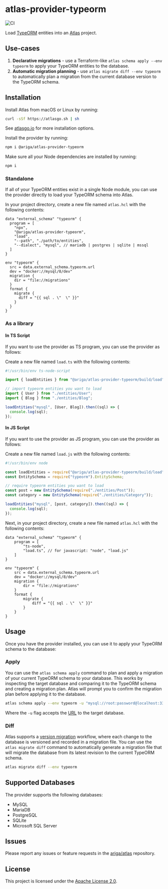 # atlas-provider-typeorm

![CI](https://github.com/ariga/atlas-provider-typeorm/actions/workflows/ci.yaml/badge.svg)

Load [TypeORM](https://typeorm.io/) entities into an [Atlas](https://atlasgo.io) project.

## Use-cases
1. **Declarative migrations** - use a Terraform-like `atlas schema apply --env typeorm` to apply your TypeORM entities to the database.
2. **Automatic migration planning** - use `atlas migrate diff --env typeorm` to automatically plan a migration from the current database version to the TypeORM schema.

## Installation

Install Atlas from macOS or Linux by running:
```bash
curl -sSf https://atlasgo.sh | sh
```
See [atlasgo.io](https://atlasgo.io/getting-started#installation) for more installation options.

Install the provider by running:
```bash
npm i @ariga/atlas-provider-typeorm
```

Make sure all your Node dependencies are installed by running:
```bash
npm i
```

### Standalone 

If all of your TypeORM entities exist in a single Node module, 
you can use the provider directly to load your TypeORM schema into Atlas.

In your project directory, create a new file named `atlas.hcl` with the following contents:

```hcl
data "external_schema" "typeorm" {
  program = [
    "npx",
    "@ariga/atlas-provider-typeorm",
    "load",
    "--path", "./path/to/entities",
    "--dialect", "mysql", // mariadb | postgres | sqlite | mssql
  ]
}

env "typeorm" {
  src = data.external_schema.typeorm.url
  dev = "docker://mysql/8/dev"
  migration {
    dir = "file://migrations"
  }
  format {
    migrate {
      diff = "{{ sql . \"  \" }}"
    }
  }
}
```

### As a library

#### In TS Script 

If you want to use the provider as TS program, you can use the provider as follows:

Create a new file named `load.ts` with the following contents:

```ts
#!/usr/bin/env ts-node-script

import { loadEntities } from "@ariga/atlas-provider-typeorm/build/load";

// import typeorm entities you want to load
import { User } from "./entities/User";
import { Blog } from "./entities/Blog";

loadEntities("mysql", [User, Blog]).then((sql) => {
  console.log(sql);
});
```


#### In JS Script 

If you want to use the provider as JS program, you can use the provider as follows:

Create a new file named `load.js` with the following contents:

```js
#!/usr/bin/env node

const loadEntities = require("@ariga/atlas-provider-typeorm/build/load").loadEntities;
const EntitySchema = require("typeorm").EntitySchema;

// require typeorm entities you want to load
const post = new EntitySchema(require("./entities/Post"));
const category = new EntitySchema(require("./entities/Category"));

loadEntities("mysql", [post, category]).then((sql) => {
  console.log(sql);
});
```

Next, in your project directory, create a new file named `atlas.hcl` with the following contents:

```hcl
data "external_schema" "typeorm" {
    program = [
        "ts-node",
        "load.ts", // for javascript: "node", "load.js"
    ]
}

env "typeorm" {
    src = data.external_schema.typeorm.url
    dev = "docker://mysql/8/dev"
    migration {
        dir = "file://migrations"
    }
    format {
        migrate {
            diff = "{{ sql . \"  \" }}"
        }
    }
}
```

## Usage

Once you have the provider installed, you can use it to apply your TypeORM schema to the database:


### Apply

You can use the `atlas schema apply` command to plan and apply a migration of your current TypeORM schema
to your database. This works by inspecting the target database and comparing it to the
TypeORM schema and creating a migration plan. Atlas will prompt you to confirm the migration plan
before applying it to the database.

```bash
atlas schema apply --env typeorm -u "mysql://root:password@localhost:3306/mydb"
```
Where the `-u` flag accepts the [URL](https://atlasgo.io/concepts/url) to the
target database.

### Diff

Atlas supports a [version migration](https://atlasgo.io/concepts/declarative-vs-versioned#versioned-migrations) 
workflow, where each change to the database is versioned and recorded in a migration file. You can use the
`atlas migrate diff` command to automatically generate a migration file that will migrate the database
from its latest revision to the current TypeORM schema.

```bash
atlas migrate diff --env typeorm 
````

## Supported Databases

The provider supports the following databases:
* MySQL
* MariaDB
* PostgreSQL
* SQLite
* Microsoft SQL Server

## Issues

Please report any issues or feature requests in the [ariga/atlas](https://github.com/ariga/atlas/issues) repository.

## License

This project is licensed under the [Apache License 2.0](LICENSE).
